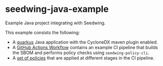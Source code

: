 # seedwing-java-example

Example Java project integrating with Seedwing.

This example consists the following:

* A [quarkus](java) Java application with the CycloneDX maven plugin enabled.
* A [GitHub Actions Workflow](.github/workflows/ci.yaml#L15) contains an example CI pipeline that builds the SBOM and performs policy checks using `seedwing-policy-cli`.
* A [set of policies](policies/) that are applied at different stages in the CI pipeline.
